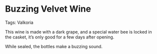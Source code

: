 # Buzzing Velvet Wine

Tags: Valkoria

This wine is made with a dark grape, and a special water bee is locked in the casket, it’s only good for a few days after opening.

While sealed, the bottles make a buzzing sound.